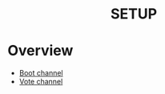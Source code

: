 <h1 align="center">
SETUP
</h1>

# Overview
- [Boot channel](https://mono-sgwc.github.io/Buckshot-Roulette-Discord-Bot/web/how-to/boot.html)
- [Vote channel](https://mono-sgwc.github.io/Buckshot-Roulette-Discord-Bot/web/how-to/vote.html)